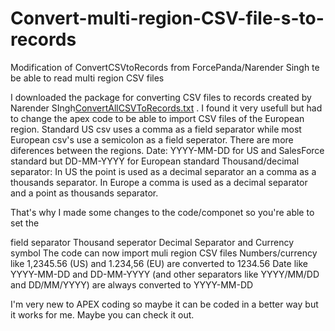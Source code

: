 # Convert-multi-region-CSV-file-s-to-records
Modification of ConvertCSVtoRecords from ForcePanda/Narender Singh te be able to read multi region CSV files

I downloaded the package for converting CSV files to records created by Narender SIngh[ConvertAllCSVToRecords.txt](https://github.com/Hijlko/Convert-multi-region-CSV-file-s-to-records/files/6096138/ConvertAllCSVToRecords.txt)
. I found it very usefull but had to change the apex code to be able to import CSV files of the European region. Standard US csv uses a comma as a field separator while most European csv's use a semicolon as a field seperator. There are more diferences between the regions.
Date: YYYY-MM-DD for US and SalesForce standard but DD-MM-YYYY for European standard
Thousand/decimal separator: In US the point is used as a decimal separator an a comma as a thousands separator.
In Europe a comma is used as a decimal separator and a point as thousands separator.

That's why I made some changes to the code/componet so you're able to set the

field separator
Thousand seperator
Decimal Separator and
Currency symbol
The code can now import muli region CSV files
Numbers/currency like 1,2345.56 (US) and 1.234,56 (EU) are converted to 1234.56
Date like YYYY-MM-DD and DD-MM-YYYY (and other separators like YYYY/MM/DD and DD/MM/YYYY) are always converted to YYYY-MM-DD

I'm very new to APEX coding so maybe it can be coded in a better way but it works for me. Maybe you can check it out.
